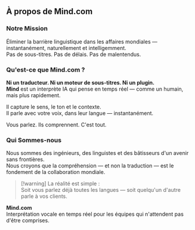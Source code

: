 ## À propos de Mind.com

### Notre Mission

Éliminer la barrière linguistique dans les affaires mondiales — instantanément, naturellement et intelligemment.  
Pas de sous-titres. Pas de délais. Pas de malentendus.

### Qu'est-ce que Mind.com ?

**Ni un traducteur. Ni un moteur de sous-titres. Ni un plugin.**  
**Mind** est un interprète IA qui pense en temps réel — comme un humain, mais plus rapidement.

Il capture le sens, le ton et le contexte.  
Il parle avec votre voix, dans leur langue — instantanément.

Vous parlez. Ils comprennent. C'est tout.

### Qui Sommes-nous

Nous sommes des ingénieurs, des linguistes et des bâtisseurs d'un avenir sans frontières.  
Nous croyons que la compréhension — et non la traduction — est le fondement de la collaboration mondiale.

> [!warning] La réalité est simple :  
> Soit vous parlez déjà toutes les langues — soit quelqu'un d'autre parle à vos clients.

**Mind.com**  
Interprétation vocale en temps réel pour les équipes qui n'attendent pas d'être comprises.